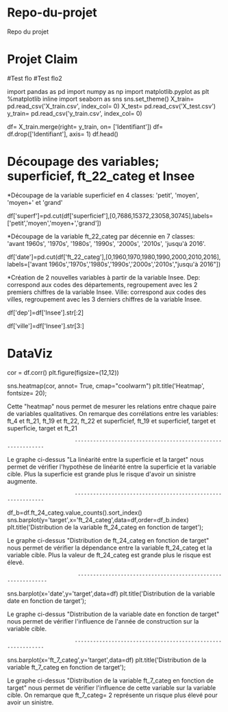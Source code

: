 # Repo-du-projet
Repo du projet
# Projet Claim
#Test flo
#Test flo2


import pandas as pd
import numpy as np
import matplotlib.pyplot as plt
%matplotlib inline 
import seaborn as sns
sns.set_theme()
X_train= pd.read_csv('X_train.csv', index_col= 0)
X_test= pd.read_csv('X_test.csv')
y_train= pd.read_csv('y_train.csv', index_col= 0)

df= X_train.merge(right= y_train, on= ['Identifiant'])
df= df.drop(['Identifiant'], axis= 1)
df.head()

#            Découpage des variables; superficief, ft_22_categ et Insee

*Découpage de la variable superficief en 4 classes: 'petit', 'moyen', 'moyen+' et 'grand'

df['superf']=pd.cut(df['superficief'],[0,7686,15372,23058,30745],labels=['petit','moyen','moyen+','grand'])

*Découpage de la variable ft_22_categ par décennie en 7 classes:  
'avant 1960s', '1970s', '1980s', '1990s', '2000s', '2010s', 'jusqu'à 2016'.

df['date']=pd.cut(df['ft_22_categ'],[0,1960,1970,1980,1990,2000,2010,2016],
                  labels=['avant 1960s','1970s','1980s','1990s','2000s','2010s',"jusqu'à 2016"])

*Création de 2 nouvelles variables à partir de la variable Insee.
           Dep: correspond aux codes des départements, regroupement avec les 2 premiers chiffres de la variable Insee.
           Ville: correspond aux codes des villes, regroupement avec les 3 derniers chiffres de la variable Insee.
      

df['dep']=df['Insee'].str[:2]

df['ville']=df['Insee'].str[3:]

#                                               DataViz

cor = df.corr()
plt.figure(figsize=(12,12))

sns.heatmap(cor, annot= True, cmap="coolwarm")
plt.title('Heatmap', fontsize= 20);

Cette "heatmap" nous permet de mesurer les relations entre chaque paire de variables qualitatives.
On remarque des corrélations entre les variables: ft_4 et ft_21, ft_19 et ft_22, ft_22 et superficief, ft_19 et superficief, target et superficie, target et ft_21


                          ------------------------------------------------------------




Le graphe ci-dessus "La linéarité entre la superficie et la target" nous permet de vérifier l'hypothèse de linéarité entre la superficie et la variable cible.
Plus la superficie est grande plus le risque d'avoir un sinistre augmente.

                          ------------------------------------------------------------

df_b=df.ft_24_categ.value_counts().sort_index()
sns.barplot(y='target',x='ft_24_categ',data=df,order=df_b.index)
plt.title('Distribution de la variable ft_24_categ en fonction de target');


Le graphe ci-dessus "Distribution de ft_24_categ en fonction de target" nous permet de vérifier la dépendance entre la variable ft_24_categ et la variable cible.
Plus la valeur de ft_24_categ est grande plus le risque est élevé.

                           ------------------------------------------------------------

sns.barplot(x='date',y='target',data=df)
plt.title('Distribution de la variable date en fonction de target');

Le graphe ci-dessus "Distribution de la variable date en fonction de target" nous permet de vérifier l'influence de l'année de construction sur la variable cible.  

                          ------------------------------------------------------------

sns.barplot(x='ft_7_categ',y='target',data=df)
plt.title('Distribution de la variable ft_7_categ en fonction de target');

Le graphe ci-dessus "Distribution de la variable ft_7_categ en fonction de target" nous permet de vérifier l'influence de cette variable sur la variable cible.
On remarque que ft_7_categ= 2 représente un risque plus élevé pour avoir un sinistre.
